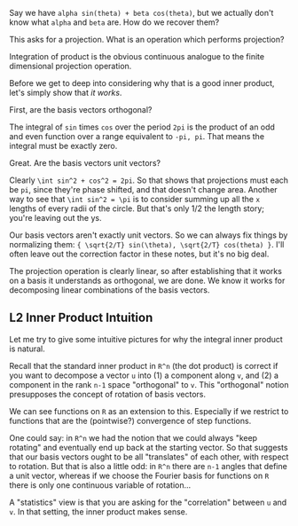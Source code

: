 Say we have `alpha sin(theta) + beta cos(theta)`, but we actually don't
know what `alpha` and `beta` are. How do we recover them?

This asks for a projection. What is an operation which performs
projection?

Integration of product is the obvious continuous analogue to the finite
dimensional projection operation.

Before we get to deep into considering why that is a good inner product,
let's simply show that *it works*.

First, are the basis vectors orthogonal?

The integral of `sin` times `cos` over the period `2pi` is the product
of an odd and even function over a range equivalent to `-pi, pi`. That
means the integral must be exactly zero.

Great. Are the basis vectors unit vectors?

Clearly `\int sin^2 + cos^2 = 2pi`. So that shows that projections must
each be `pi`, since they're phase shifted, and that doesn't change area.
Another way to see that `\int sin^2 = \pi` is to consider summing up all
the `x` lengths of every radii of the circle. But that's only 1/2 the
length story; you're leaving out the ys.

Our basis vectors aren't exactly unit vectors. So we can always fix
things by normalizing them: `{ \sqrt{2/T} sin(\theta), \sqrt{2/T}
cos(theta) }`. I'll often leave out the correction factor in these
notes, but it's no big deal.

The projection operation is clearly linear, so after establishing that
it works on a basis it understands as orthogonal, we are done. We know
it works for decomposing linear combinations of the basis vectors.

## L2 Inner Product Intuition

Let me try to give some intuitive pictures for why the integral inner
product is natural.

Recall that the standard inner product in `R^n` (the dot product) is
correct if you want to decompose a vector `u` into (1) a component along
`v`, and (2) a component in the rank `n-1` space "orthogonal" to `v`.
This "orthogonal" notion presupposes the concept of rotation of basis
vectors.

We can see functions on `R` as an extension to this. Especially if we
restrict to functions that are the (pointwise?) convergence of step
functions.

One could say: in `R^n` we had the notion that we could always "keep
rotating" and eventually end up back at the starting vector. So that
suggests that our basis vectors ought to be all "translates" of each
other, with respect to rotation. But that is also a little odd: in `R^n`
there are `n-1` angles that define a unit vector, whereas if we choose
the Fourier basis for functions on `R` there is only one continuous
variable of rotation...

A "statistics" view is that you are asking for the "correlation" between
`u` and `v`. In that setting, the inner product makes sense.
